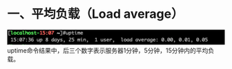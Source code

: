 # 一、平均负载（Load average）
![uptime](https://github.com/SidneyCao/Notes/blob/main/img/uptime.png)  
uptime命令结果中，后三个数字表示服务器1分钟，5分钟，15分钟内的平均负载。